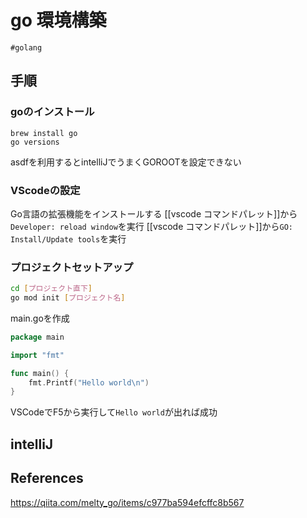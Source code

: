 # go 環境構築
`#golang`

## 手順
### goのインストール
```
brew install go
go versions
```
asdfを利用するとintelliJでうまくGOROOTを設定できない


### VScodeの設定
Go言語の拡張機能をインストールする
[[vscode コマンドパレット]]から`Developer: reload window`を実行
[[vscode コマンドパレット]]から`GO: Install/Update tools`を実行

### プロジェクトセットアップ
```sh
cd [プロジェクト直下]
go mod init [プロジェクト名]
```

main.goを作成
```go
package main

import "fmt"

func main() {
    fmt.Printf("Hello world\n")
}
```

VSCodeでF5から実行して`Hello world`が出れば成功

## intelliJ


## References
https://qiita.com/melty_go/items/c977ba594efcffc8b567